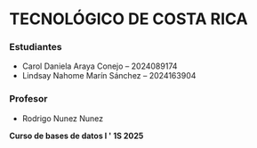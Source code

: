 # TECNOLÓGICO DE COSTA RICA
### Estudiantes
- Carol Daniela Araya Conejo – 2024089174  
- Lindsay Nahome Marín Sánchez – 2024163904

### Profesor 
- Rodrigo Nunez Nunez

**Curso de bases de datos I ' 1S 2025** 
